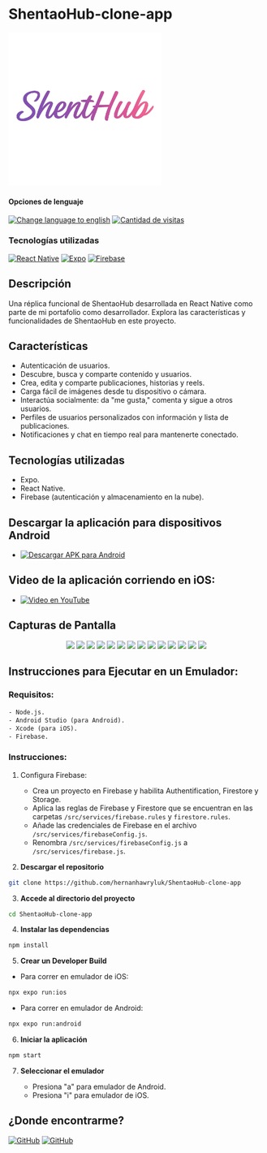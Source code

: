 # ShentaoHub-clone-app

<img alt="ShentaoHub Logo" src="./assets/images/header-logo.webp" width="60%">

<div>
<h4>Opciones de lenguaje</h4>
  <a href="https://github.com/hernanhawryluk/ShentaoHub-clone-app/blob/main/README.md"><img alt="Change language to english" src="https://img.shields.io/badge/language-english-yellow.svg"></a>
  <a href="#"><img alt="Cantidad de visitas" src="https://visitor-badge.laobi.icu/badge?page_id=hernanhawryluk.ShentaoHub-clone-app"></a>
</div>
<div>
  <h3>Tecnologías utilizadas</h3>
  <a href="#"><img alt="React Native" src="https://img.shields.io/badge/React%20Native-0.72.6-blue?logo=react"></a>
  <a href="#"><img alt="Expo" src="https://img.shields.io/badge/Expo-49.0.15-blue?logo=expo"></a>
  <a href="#"><img alt="Firebase" src="https://img.shields.io/badge/Firebase-10.5.2-blue?logo=firebase"></a>
</div>

## Descripción

Una réplica funcional de ShentaoHub desarrollada en React Native como parte de mi portafolio como desarrollador. Explora las características y funcionalidades de ShentaoHub en este proyecto.

## Características

- Autenticación de usuarios.
- Descubre, busca y comparte contenido y usuarios.
- Crea, edita y comparte publicaciones, historias y reels.
- Carga fácil de imágenes desde tu dispositivo o cámara.
- Interactúa socialmente: da "me gusta," comenta y sigue a otros usuarios.
- Perfiles de usuarios personalizados con información y lista de publicaciones.
- Notificaciones y chat en tiempo real para mantenerte conectado.

## Tecnologías utilizadas

- Expo.
- React Native.
- Firebase (autenticación y almacenamiento en la nube).

## Descargar la aplicación para dispositivos Android

- [![Descargar APK para Android](https://img.shields.io/badge/Google%20Drive-ShentaoHub--clone--app.apk-blue?logo=googledrive)](https://drive.google.com/file/d/15ahphglkz-yoSmbGTq201YoZ-xWay-pn/view?usp=drive_link)

## Video de la aplicación corriendo en iOS:

- [![Video en YouTube](https://img.shields.io/badge/YouTube-ShentaoHub--clone--app-d22?logo=youtube&logoColor=d22)](https://youtu.be/llQH79EdmfU)

## Capturas de Pantalla

<div align="center">
  <img src="./assets/screenshots/LoginScreen.webp" width="32%">
  <img src="./assets/screenshots/HomeScreen.webp" width="32%">
  <img src="./assets/screenshots/PostsScreen.webp" width="32%">
  <img src="./assets/screenshots/SearchScreen.webp" width="32%">
  <img src="./assets/screenshots/NewPostScreen.webp" width="32%">
  <img src="./assets/screenshots/NewStoryScreen.webp" width="32%">
  <img src="./assets/screenshots/ReelsScreen.webp" width="32%">
  <img src="./assets/screenshots/ProfileScreen.webp" width="32%">
  <img src="./assets/screenshots/ShareQRModal.webp" width="32%">
  <img src="./assets/screenshots/DetailScreen.webp" width="32%">
  <img src="./assets/screenshots/CommentsModal.webp" width="32%">
  <img src="./assets/screenshots/FollowersScreen.webp" width="32%">
  <img src="./assets/screenshots/OptionsModal.webp" width="32%">
  <img src="./assets/screenshots/PictureModal.webp" width="32%">
</div>

## Instrucciones para Ejecutar en un Emulador:

### Requisitos:

    - Node.js.
    - Android Studio (para Android).
    - Xcode (para iOS).
    - Firebase.

### Instrucciones:

1. Configura Firebase:

   - Crea un proyecto en Firebase y habilita Authentification, Firestore y Storage.
   - Aplica las reglas de Firebase y Firestore que se encuentran en las carpetas `/src/services/firebase.rules` y `firestore.rules`.
   - Añade las credenciales de Firebase en el archivo `/src/services/firebaseConfig.js`.
   - Renombra `/src/services/firebaseConfig.js` a `/src/services/firebase.js`.

2. **Descargar el repositorio**

```bash
git clone https://github.com/hernanhawryluk/ShentaoHub-clone-app
```

3. **Accede al directorio del proyecto**

```bash
cd ShentaoHub-clone-app
```

4. **Instalar las dependencias**

```bash
npm install
```

5. **Crear un Developer Build**

- Para correr en emulador de iOS:

```bash
npx expo run:ios
```

- Para correr en emulador de Android:

```bash
npx expo run:android
```

6. **Iniciar la aplicación**

```bash
npm start
```

7. **Seleccionar el emulador**

   - Presiona "a" para emulador de Android.
   - Presiona "i" para emulador de iOS.

## ¿Donde encontrarme?

<div>
  <a href="https://github.com/hernanhawryluk"><img alt="GitHub" src="https://img.shields.io/badge/GitHub-grey?style=for-the-badge&logo=github"></a>
  <a href="https://www.linkedin.com/in/hernan-hawryluk"><img alt="GitHub" src="https://img.shields.io/badge/LinkedIn-blue?style=for-the-badge&logo=linkedin"></a>
</div>
